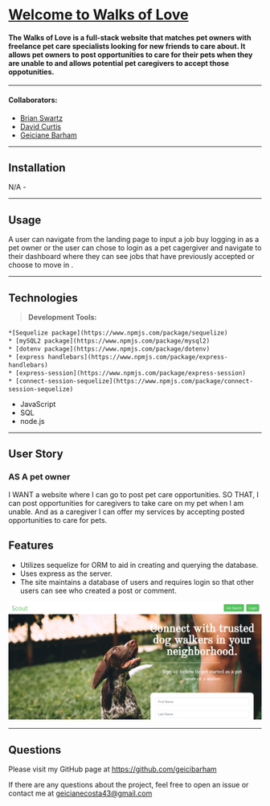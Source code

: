 # [Welcome to Walks of Love](https://sheltered-garden-88579.herokuapp.com/)

#### The Walks of Love is a full-stack website that matches pet owners with freelance pet care specialists looking for new friends to care about.  It allows pet owners to post opportunities to care for their pets when they are unable to and allows potential pet caregivers to accept those oppotunities.

---

#### Collaborators:
* [Brian Swartz](https://github.com/bdswartz)
* [David Curtis](https://github.com/DavidebCurtis)
* [Geiciane Barham](https://github.com/geicibarham)


---

## Installation
N/A - 

---

## Usage
A user can navigate from the landing page to input a job buy logging in as a pet owner or the user can chose to login as a pet cagergiver and navigate to their dashboard where they can see jobs that have previously accepted or choose to move in .



---

## Technologies

> <b>Development Tools:</b>
 
    *[Sequelize package](https://www.npmjs.com/package/sequelize)
    * [mySQL2 package](https://www.npmjs.com/package/mysql2)
    * [dotenv package](https://www.npmjs.com/package/dotenv)
    * [express handlebars](https://www.npmjs.com/package/express-handlebars)
    * [express-session](https://www.npmjs.com/package/express-session)
    * [connect-session-sequelize](https://www.npmjs.com/package/connect-session-sequelize)
  * JavaScript
  * SQL
  * node.js

  ---

## User Story
### AS A pet owner
I WANT a website where I can go to post pet care opportunities.
SO THAT, I can post opportunities for caregivers to take care on my pet when I am unable.  And as a caregiver I can offer my services by accepting posted opportunities to care for pets.
    

## Features
-  Utilizes sequelize for ORM to aid in creating and querying the database.
-  Uses express as the server.
-  The site maintains a database of users and requires login so that other users can see who created a post or comment.

![alt-text](https://github.com/geicibarham/Scout/blob/main/public/images/scout.png)

---

## Questions
Please visit my GitHub page
at https://github.com/geicibarham

If there are any questions about the project,
feel free to open an issue or contact me at geicianecosta43@gmail.com
